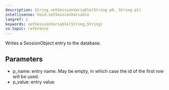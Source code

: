 ```yaml
---
description: String setSessionVariable(String p0, String p1)
intellisense: Void.setSessionVariable
langref: 1
keywords: setSessionVariable(String,String)
so.topic: reference
---
```



Writes a SessionObject entry to the database.




## Parameters


 - p\_name: entry name. May be empty, in which case the id of the first row will be used.
 - p\_value: entry value


